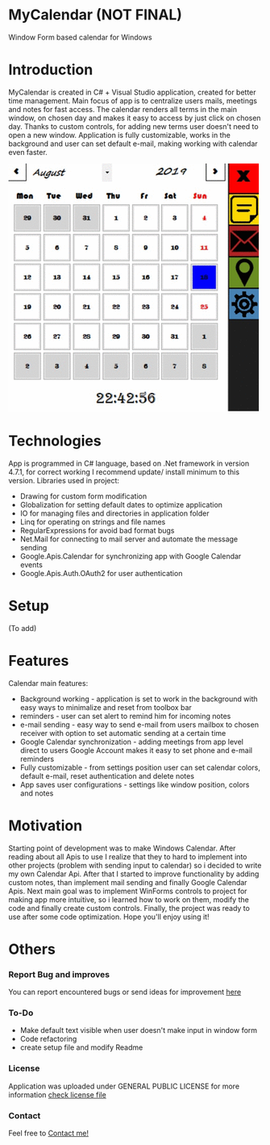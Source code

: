 # MyCalendar (NOT FINAL)
 Window Form based calendar for Windows
 
# Introduction

MyCalendar is created in C# + Visual Studio application, created for better time management. Main focus of app is to centralize users mails, meetings and notes for fast access. The calendar renders all terms in the main window, on chosen day and makes it easy to access by just click on chosen day. Thanks to custom controls, for adding new terms user doesn't need to open a new window. Application is fully customizable, works in the background and user can set default e-mail, making working with calendar even faster.

![](Calendarexample.gif)

# Technologies

App is programmed in C# language, based on .Net framework in version 4.7.1, for correct working I recommend update/ install minimum to this version. Libraries used in project:
* Drawing for custom form modification
* Globalization for setting default dates to optimize application
* IO for managing files and directories in application folder
* Linq for operating on strings and file names
* RegularExpressions for avoid bad format bugs
* Net.Mail for connecting to mail server and automate the message sending
* Google.Apis.Calendar for synchronizing app with Google Calendar events
* Google.Apis.Auth.OAuth2 for user authentication

# Setup

(To add)

# Features

Calendar main features:

* Background working - application is set to work in the background with easy ways to minimalize and reset from toolbox bar
* reminders - user can set alert to remind him for incoming notes 
* e-mail sending - easy way to send e-mail from users mailbox to chosen receiver with option to set automatic sending at a certain time
* Google Calendar synchronization - adding meetings from app level direct to users Google Account makes it easy to set phone and e-mail reminders
* Fully customizable - from settings position user can set calendar colors, default e-mail, reset authentication and delete notes
* App saves user configurations - settings like window position, colors and notes

# Motivation

Starting point of development was to make Windows Calendar. After reading about all Apis to use I realize that they to hard to implement into other projects (problem with sending input to calendar) so i decided to write my own Calendar Api. After that I started to improve functionality by adding custom notes, than implement mail sending and finally Google Calendar Apis. Next main goal was to implement WinForms controls to project for making app more intuitive, so i learned how to work on them, modify the code and finally create custom controls. Finally, the project was ready to use after some code optimization. Hope you'll enjoy using it!

# Others

### Report Bug and improves

You can report encountered bugs or send ideas for improvement [here](https://github.com/TomaszOrpik/MyCalendar/issues/new)

### To-Do

* Make default text visible when user doesn't make input in window form
* Code refactoring
* create setup file and modify Readme

### License

Application was uploaded under GENERAL PUBLIC LICENSE for more information [check license file](https://github.com/TomaszOrpik/Music-Player/blob/master/LICENSE)

### Contact

Feel free to [Contact me!](https://github.com/TomaszOrpik)
